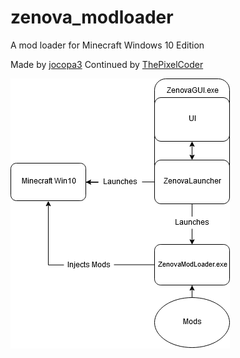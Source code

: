 # zenova_modloader
A mod loader for Minecraft Windows 10 Edition

Made by [jocopa3](https://github.com/jocopa3)
Continued by [ThePixelCoder](https://github.com/ThePixelGamer)

![Flowchart](ZenovaFlowchart.png)